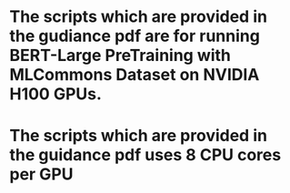 # The scripts which are provided in the gudiance pdf are for running BERT-Large PreTraining with MLCommons Dataset on NVIDIA H100 GPUs.
# The scripts which are provided in the guidance pdf uses 8 CPU cores per GPU

